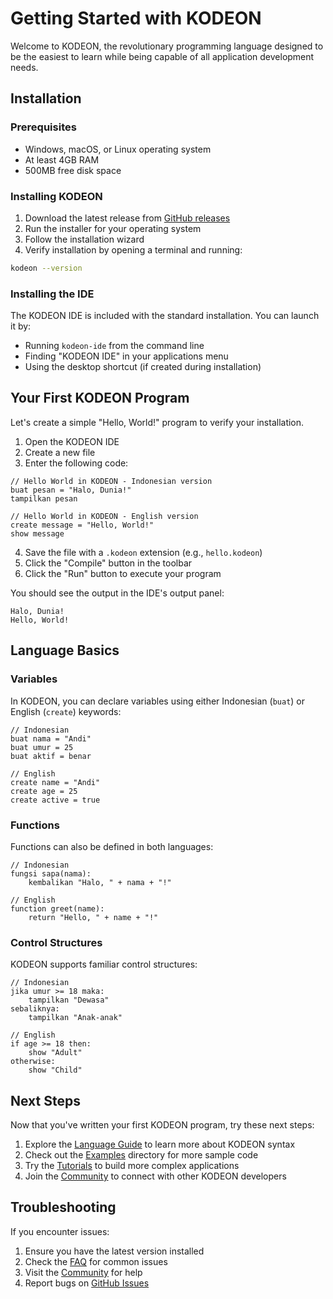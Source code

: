 # Getting Started with KODEON

Welcome to KODEON, the revolutionary programming language designed to be the easiest to learn while being capable of all application development needs.

## Installation

### Prerequisites

- Windows, macOS, or Linux operating system
- At least 4GB RAM
- 500MB free disk space

### Installing KODEON

1. Download the latest release from [GitHub releases](https://github.com/kodeon/kodeon/releases)
2. Run the installer for your operating system
3. Follow the installation wizard
4. Verify installation by opening a terminal and running:

```bash
kodeon --version
```

### Installing the IDE

The KODEON IDE is included with the standard installation. You can launch it by:

- Running `kodeon-ide` from the command line
- Finding "KODEON IDE" in your applications menu
- Using the desktop shortcut (if created during installation)

## Your First KODEON Program

Let's create a simple "Hello, World!" program to verify your installation.

1. Open the KODEON IDE
2. Create a new file
3. Enter the following code:

```kodeon
// Hello World in KODEON - Indonesian version
buat pesan = "Halo, Dunia!"
tampilkan pesan

// Hello World in KODEON - English version
create message = "Hello, World!"
show message
```

4. Save the file with a `.kodeon` extension (e.g., `hello.kodeon`)
5. Click the "Compile" button in the toolbar
6. Click the "Run" button to execute your program

You should see the output in the IDE's output panel:

```
Halo, Dunia!
Hello, World!
```

## Language Basics

### Variables

In KODEON, you can declare variables using either Indonesian (`buat`) or English (`create`) keywords:

```kodeon
// Indonesian
buat nama = "Andi"
buat umur = 25
buat aktif = benar

// English
create name = "Andi"
create age = 25
create active = true
```

### Functions

Functions can also be defined in both languages:

```kodeon
// Indonesian
fungsi sapa(nama):
    kembalikan "Halo, " + nama + "!"

// English
function greet(name):
    return "Hello, " + name + "!"
```

### Control Structures

KODEON supports familiar control structures:

```kodeon
// Indonesian
jika umur >= 18 maka:
    tampilkan "Dewasa"
sebaliknya:
    tampilkan "Anak-anak"

// English
if age >= 18 then:
    show "Adult"
otherwise:
    show "Child"
```

## Next Steps

Now that you've written your first KODEON program, try these next steps:

1. Explore the [Language Guide](language-guide.md) to learn more about KODEON syntax
2. Check out the [Examples](../examples/) directory for more sample code
3. Try the [Tutorials](tutorials/) to build more complex applications
4. Join the [Community](community.md) to connect with other KODEON developers

## Troubleshooting

If you encounter issues:

1. Ensure you have the latest version installed
2. Check the [FAQ](faq.md) for common issues
3. Visit the [Community](community.md) for help
4. Report bugs on [GitHub Issues](https://github.com/kodeon/kodeon/issues)
